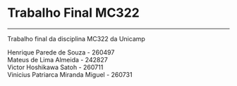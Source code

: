 # Trabalho Final MC322

<hr>

Trabalho final da disciplina MC322 da Unicamp

Henrique Parede de Souza - 260497<br>
Mateus de Lima Almeida - 242827<br>
Victor Hoshikawa Satoh - 260711<br>
Vinicius Patriarca Miranda Miguel - 260731<br>

